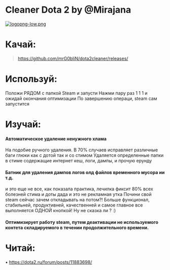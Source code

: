 # Cleaner Dota 2 by @Mirajana
[![logopng-low.png](http://icons.iconarchive.com/icons/papirus-team/papirus-apps/256/steam-icon.png)](https://github.com/mrG0bliN/dota2cleaner/releases/)

# Качай:
> https://github.com/mrG0bliN/dota2cleaner/releases/

# Используй:
Положи РЯДОМ с папкой Steam и запусти
Нажми пару раз 1 1 1 и ожидай окончания оптимизации
По завершению операци, steam сам запустится

# Изучай:
#### Автоматическое удаление ненужного хлама
На подобие ручного удаления. В 70% случаев исправляет различные баги глюки как с дотой так и со стимом
Удаляется определенные папки в стиме содержащие интернет кеш, логи, дампы, и прочую ерунду
#### Батник для удаления дампов логов олд файлов временного мусора ии т.д. 
и это еще не все, как показала практика, лечилка фиксит 80% всех болезней стима и доты дада и это не рекламная утка
Почини свой steam сейчас зачем откладывать на потом?!
Больше функционал, стабильней, продуктивней, качественней и самое главное
все выполняется ОДНОЙ кнопкой!
Ну не сказка ли ? :)
#### Оптимизирует работу steam, путем деактивации не используемого контета складируемого в течении продолжительного времени.

# Читай:
• https://dota2.ru/forum/posts/11883698/
